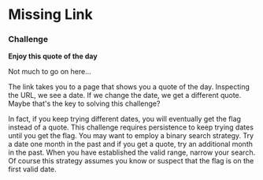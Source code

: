 # Missing Link

### Challenge
**Enjoy this quote of the day**

Not much to go on here... 

The link takes you to a page that shows you a quote of the day. Inspecting the URL, we see a date. If we change the date, we get a different quote. Maybe that's the key to solving this challenge? 

In fact, if you keep trying different dates, you will eventually get the flag instead of a quote. This challenge requires persistence to keep trying dates until you get the flag. You may want to employ a binary search strategy. Try a date one month in the past and if you get a quote, try an additional month in the past. When you have established the valid range, narrow your search. Of course this strategy assumes you know or suspect that the flag is on the first valid date.